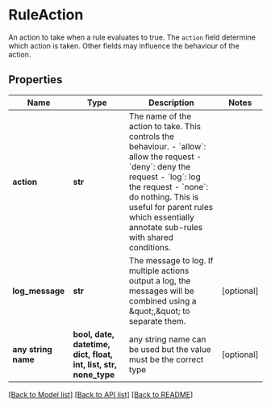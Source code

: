 # RuleAction

An action to take when a rule evaluates to true. The `action` field determine which action is taken. Other fields may influence the behaviour of the action. 

## Properties
Name | Type | Description | Notes
------------ | ------------- | ------------- | -------------
**action** | **str** | The name of the action to take. This controls the behaviour. - &#x60;allow&#x60;: allow the request - &#x60;deny&#x60;: deny the request - &#x60;log&#x60;: log the request - &#x60;none&#x60;: do nothing. This is useful for parent rules which essentially annotate sub-rules with   shared conditions.  | 
**log_message** | **str** | The message to log. If multiple actions output a log, the messages will be combined using a \&quot;,\&quot; to separate them.  | [optional] 
**any string name** | **bool, date, datetime, dict, float, int, list, str, none_type** | any string name can be used but the value must be the correct type | [optional]

[[Back to Model list]](../README.md#documentation-for-models) [[Back to API list]](../README.md#documentation-for-api-endpoints) [[Back to README]](../README.md)


